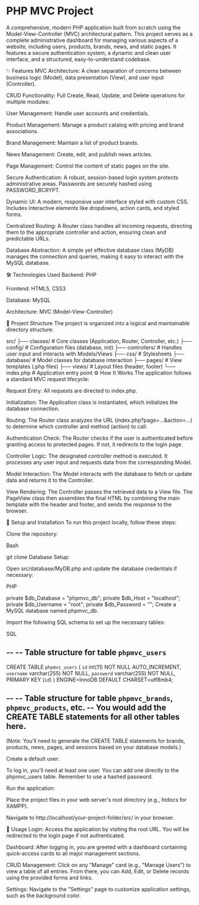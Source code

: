 # PHP MVC Project

A comprehensive, modern PHP application built from scratch using the Model-View-Controller (MVC) architectural pattern. This project serves as a complete administrative dashboard for managing various aspects of a website, including users, products, brands, news, and static pages. It features a secure authentication system, a dynamic and clean user interface, and a structured, easy-to-understand codebase.

✨ Features
MVC Architecture: A clean separation of concerns between business logic (Model), data presentation (View), and user input (Controller).

CRUD Functionality: Full Create, Read, Update, and Delete operations for multiple modules:

User Management: Handle user accounts and credentials.

Product Management: Manage a product catalog with pricing and brand associations.

Brand Management: Maintain a list of product brands.

News Management: Create, edit, and publish news articles.

Page Management: Control the content of static pages on the site.

Secure Authentication: A robust, session-based login system protects administrative areas. Passwords are securely hashed using PASSWORD_BCRYPT.

Dynamic UI: A modern, responsive user interface styled with custom CSS. Includes interactive elements like dropdowns, action cards, and styled forms.

Centralized Routing: A Router class handles all incoming requests, directing them to the appropriate controller and action, ensuring clean and predictable URLs.

Database Abstraction: A simple yet effective database class (MyDB) manages the connection and queries, making it easy to interact with the MySQL database.

🛠️ Technologies Used
Backend: PHP

Frontend: HTML5, CSS3

Database: MySQL

Architecture: MVC (Model-View-Controller)

📂 Project Structure
The project is organized into a logical and maintainable directory structure:

src/
├── classes/ # Core classes (Application, Router, Controller, etc.)
├── config/ # Configuration files (database, init)
├── controllers/ # Handles user input and interacts with Models/Views
├── css/ # Stylesheets
├── database/ # Model classes for database interaction
├── pages/ # View templates (.php files)
├── views/ # Layout files (header, footer)
└── index.php # Application entry point
⚙️ How It Works
The application follows a standard MVC request lifecycle:

Request Entry: All requests are directed to index.php.

Initialization: The Application class is instantiated, which initializes the database connection.

Routing: The Router class analyzes the URL (index.php?page=...&action=...) to determine which controller and method (action) to call.

Authentication Check: The Router checks if the user is authenticated before granting access to protected pages. If not, it redirects to the login page.

Controller Logic: The designated controller method is executed. It processes any user input and requests data from the corresponding Model.

Model Interaction: The Model interacts with the database to fetch or update data and returns it to the Controller.

View Rendering: The Controller passes the retrieved data to a View file. The PageView class then assembles the final HTML by combining the main template with the header and footer, and sends the response to the browser.

🚀 Setup and Installation
To run this project locally, follow these steps:

Clone the repository:

Bash

git clone <your-repository-url>
Database Setup:

Open src/database/MyDB.php and update the database credentials if necessary:

PHP

private $db_Database = "phpmvc_db";
private $db_Host = "localhost";
private $db_Username = "root";
private $db_Password = "";
Create a MySQL database named phpmvc_db.

Import the following SQL schema to set up the necessary tables:

SQL

--
-- Table structure for table `phpmvc_users`
--
CREATE TABLE `phpmvc_users` (
`id` int(11) NOT NULL AUTO_INCREMENT,
`username` varchar(255) NOT NULL,
`password` varchar(255) NOT NULL,
PRIMARY KEY (`id`)
) ENGINE=InnoDB DEFAULT CHARSET=utf8mb4;

--
-- Table structure for table `phpmvc_brands`, `phpmvc_products`, etc.
-- You would add the CREATE TABLE statements for all other tables here.
--
(Note: You'll need to generate the CREATE TABLE statements for brands, products, news, pages, and sessions based on your database models.)

Create a default user:

To log in, you'll need at least one user. You can add one directly to the phpmvc_users table. Remember to use a hashed password.

Run the application:

Place the project files in your web server's root directory (e.g., htdocs for XAMPP).

Navigate to http://localhost/your-project-folder/src/ in your browser.

📖 Usage
Login: Access the application by visiting the root URL. You will be redirected to the login page if not authenticated.

Dashboard: After logging in, you are greeted with a dashboard containing quick-access cards to all major management sections.

CRUD Management: Click on any "Manage" card (e.g., "Manage Users") to view a table of all entries. From there, you can Add, Edit, or Delete records using the provided forms and links.

Settings: Navigate to the "Settings" page to customize application settings, such as the background color.
